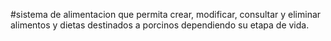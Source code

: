 #sistema de alimentacion que permita crear, modificar, consultar y eliminar alimentos y dietas destinados a porcinos dependiendo su etapa de vida.
